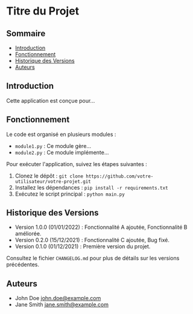 # Titre du Projet

## Sommaire
- [Introduction](#introduction)
- [Fonctionnement](#fonctionnement)
- [Historique des Versions](#historique-des-versions)
- [Auteurs](#auteurs)

## Introduction
Cette application est conçue pour...

## Fonctionnement
Le code est organisé en plusieurs modules :

- `module1.py` : Ce module gère...
- `module2.py` : Ce module implémente...

Pour exécuter l'application, suivez les étapes suivantes :

1. Clonez le dépôt : `git clone https://github.com/votre-utilisateur/votre-projet.git`
2. Installez les dépendances : `pip install -r requirements.txt`
3. Exécutez le script principal : `python main.py`

## Historique des Versions
- Version 1.0.0 (01/01/2022) : Fonctionnalité A ajoutée, Fonctionnalité B améliorée.
- Version 0.2.0 (15/12/2021) : Fonctionnalité C ajoutée, Bug fixé.
- Version 0.1.0 (01/12/2021) : Première version du projet.

Consultez le fichier `CHANGELOG.md` pour plus de détails sur les versions précédentes.

## Auteurs
- John Doe <john.doe@example.com>
- Jane Smith <jane.smith@example.com>
